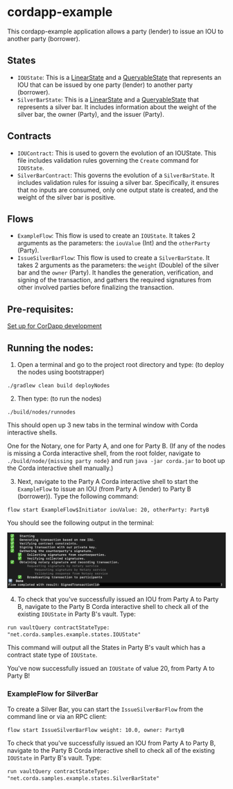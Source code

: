 # cordapp-example 

This cordapp-example application allows a party (lender) to issue an IOU to another party (borrower).


## States

* `IOUState`: This is a [LinearState](https://docs.r3.com/en/platform/corda/4.9/community/api-states.html#linearstate) and a [QueryableState](https://docs.r3.com/en/platform/corda/4.9/community/api-states.html#the-queryablestate-and-schedulablestate-interfaces) that represents an IOU that can be issued by one party (lender) to another party (borrower).
* `SilverBarState`: This is a [LinearState](https://docs.r3.com/en/platform/corda/4.9/community/api-states.html#linearstate) and a [QueryableState](https://docs.r3.com/en/platform/corda/4.9/community/api-states.html#the-queryablestate-and-schedulablestate-interfaces) that represents a silver bar. It includes information about the weight of the silver bar, the owner (Party), and the issuer (Party).

## Contracts

* `IOUContract`: This is used to govern the evolution of an IOUState. This file includes validation rules governing the `Create` command for `IOUState`.
* `SilverBarContract`: This governs the evolution of a `SilverBarState`. It includes validation rules for issuing a silver bar. Specifically, it ensures that no inputs are consumed, only one output state is created, and the weight of the silver bar is positive.

## Flows

* `ExampleFlow`: This flow is used to create an `IOUState`. It takes 2 arguments as the parameters: the `iouValue` (Int) and the `otherParty` (Party).
* `IssueSilverBarFlow`: This flow is used to create a `SilverBarState`. It takes 2 arguments as the parameters: the `weight` (Double) of the silver bar and the `owner` (Party). It handles the generation, verification, and signing of the transaction, and gathers the required signatures from other involved parties before finalizing the transaction.

## Pre-requisites:
[Set up for CorDapp development](https://docs.r3.com/en/platform/corda/4.9/community/getting-set-up.html)

## Running the nodes:
1. Open a terminal and go to the project root directory and type: (to deploy the nodes using bootstrapper)
```
./gradlew clean build deployNodes
```
2. Then type: (to run the nodes)
```
./build/nodes/runnodes
```
This should open up 3 new tabs in the terminal window with Corda interactive shells. 

One for the Notary, one for Party A, and one for Party B.
(If any of the nodes is missing a Corda interactive shell, from the root folder, navigate to ```./build/node/{missing party node}``` and run ```java -jar corda.jar``` to boot up the Corda interactive shell manually.)

3. Next, navigate to the Party A Corda interactive shell to start the `ExampleFlow` to issue an IOU (from Party A (lender) to Party B (borrower)). Type the following command:
```
flow start ExampleFlow$Initiator iouValue: 20, otherParty: PartyB
```
You should see the following output in the terminal:

![](flow_completed.png)

4. To check that you've successfully issued an IOU from Party A to Party B, navigate to the Party B Corda interactive shell to check all of the existing `IOUState` in Party B's vault. Type:
```
run vaultQuery contractStateType: "net.corda.samples.example.states.IOUState"
```
This command will output all the States in Party B's vault which has a contract state type of `IOUState`.

You've now successfully issued an `IOUState` of value 20, from Party A to Party B!

### ExampleFlow for SilverBar
To create a Silver Bar, you can start the `IssueSilverBarFlow` from the command line or via an RPC client:
```
flow start IssueSilverBarFlow weight: 10.0, owner: PartyB
```

To check that you've successfully issued an IOU from Party A to Party B, navigate to the Party B Corda interactive shell to check all of the existing `IOUState` in Party B's vault. Type:
```
run vaultQuery contractStateType: "net.corda.samples.example.states.SilverBarState"
```
